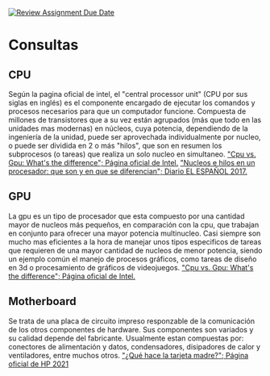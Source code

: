 [![Review Assignment Due Date](https://classroom.github.com/assets/deadline-readme-button-22041afd0340ce965d47ae6ef1cefeee28c7c493a6346c4f15d667ab976d596c.svg)](https://classroom.github.com/a/ZHlrD2sU)
# Consultas 
## CPU 
Según la pagina oficial de intel, el "central processor unit" (CPU por sus siglas en inglés) es el componente encargado de ejecutar los comandos y procesos necesarios para que un computador funcione. Compuesta de millones de transistores que a su vez están agrupados (más que todo en las unidades mas modernas) en núcleos, cuya potencia, dependiendo de la ingeniería de la unidad, puede ser aprovechada individualmente por nucleo, o puede ser dividida en 2 o más "hilos", que son en resumen los subprocesos (o tareas) que realiza un solo nucleo en simultaneo. 
["Cpu vs. Gpu: What's the difference"; Página oficial de Intel.](https://www.intel.com/content/www/us/en/products/docs/processors/cpu-vs-gpu.html)
["Nucleos e hilos en un procesador: que son y en que se diferencian";  Diario EL ESPAÑOL 2017.](https://www.elespanol.com/omicrono/tecnologia/20170707/nucleos-hilos-procesador-diferencian/229478224_0.html)
## GPU
La gpu es un tipo de procesador que esta compuesto por una cantidad mayor de nucleos más pequeños, en comparación con la cpu, que trabajan en conjunto para ofrecer una mayor potencia multinucleo. Casi siempre son mucho mas eficientes a la hora de manejar unos tipos especificos de tareas que requieren de una mayor cantidad de nucleos de menor potencia, siendo un ejemplo común el manejo de procesos gráficos, como tareas de diseño en 3d o procesamiento de gráficos de videojuegos. 
["Cpu vs. Gpu: What's the difference"; Página oficial de Intel.](https://www.intel.com/content/www/us/en/products/docs/processors/cpu-vs-gpu.html) 
## Motherboard
Se trata de una placa de circuito impreso responzable de la comunicación de los otros componentes de hardware. Sus componentes son variados y su calidad depende del fabricante. Usualmente estan compuestas por: conectores de alimentación y datos, condensadores, disipadores de calor y ventiladores, entre muchos otros. 
["¿Qué hace la tarjeta madre?"; Página oficial de HP 2021](https://www.hp.com/co-es/shop/tech-takes/que-hace-la-tarjeta-madre)